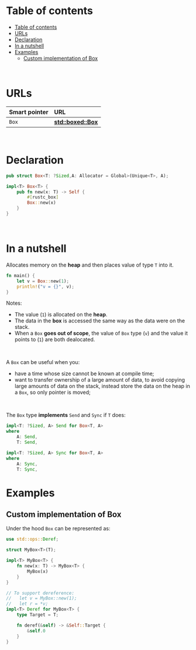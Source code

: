 # Table of contents
- [Table of contents](#table-of-contents)
- [URLs](#urls)
- [Declaration](#declaration)
- [In a nutshell](#in-a-nutshell)
- [Examples](#examples)
  - [Custom implementation of Box](#custom-implementation-of-box)

<br>

# URLs
|Smart pointer|URL|
|:----|:------------|
|`Box`|[**std::boxed::Box**](https://doc.rust-lang.org/stable/std/boxed/struct.Box.html)|

<br>

# Declaration
```rust
pub struct Box<T: ?Sized,A: Allocator = Global>(Unique<T>, A);

impl<T> Box<T> {
    pub fn new(x: T) -> Self {
        #[rustc_box]
        Box::new(x)
    }
}
```

<br>

# In a nutshell
Allocates memory on the **heap** and then places value of type `T` into it.<br>

```Rust
fn main() {
    let v = Box::new(1);
    println!("v = {}", v);
}
```

Notes:
- The value (`1`) is allocated on the **heap**.
- The data in the **box** is accessed the same way as the data were on the stack. 
- When a `Box` **goes out of scope**, the value of `Box` type (`v`) and the value it points to (`1`) are both dealocated.

<br>

A `Box` can be useful when you:
- have a time whose size cannot be known at compile time;
- want to transfer ownership of a large amount of data, to avoid copying large amounts of data on the stack, instead store the data on the heap in a `Box`, so only pointer is moved;

<br>

The `Box` type **implements** `Send` and `Sync` if `T` does: 
```rust
impl<T: ?Sized, A> Send for Box<T, A>
where
    A: Send,
    T: Send,
```

```rust
impl<T: ?Sized, A> Sync for Box<T, A>
where
    A: Sync,
    T: Sync,
```

# Examples
## Custom implementation of Box
Under the hood `Box` can be represented as:
```Rust
use std::ops::Deref;

struct MyBox<T>(T);

impl<T> MyBox<T> {
    fn new(x: T) -> MyBox<T> {
        MyBox(x)
    }
}

// To support dereference: 
//   let v = MyBox::new(1); 
//   let r = *v;
impl<T> Deref for MyBox<T> {
    type Target = T;

    fn deref(&self) -> &Self::Target {
        &self.0
    }
}
```


